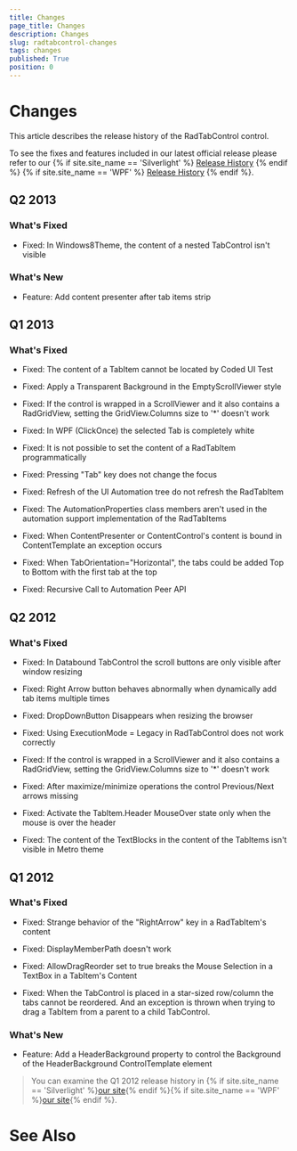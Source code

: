```yaml
---
title: Changes
page_title: Changes
description: Changes
slug: radtabcontrol-changes
tags: changes
published: True
position: 0
---
```


# Changes



This article describes the release history of the RadTabControl control.

To see the fixes and features included in our latest official release please refer to our {% if site.site_name == 'Silverlight' %} [Release History](http://www.telerik.com/support/whats-new/silverlight/release-history) {% endif %} {% if site.site_name == 'WPF' %} [Release History](http://www.telerik.com/support/whats-new/wpf/release-history) {% endif %}.


## Q2 2013

### What's Fixed

* Fixed: In Windows8Theme, the content of a nested TabControl isn't visible 

### What's New

* Feature: Add content presenter after tab items strip 

## Q1 2013

### What's Fixed

* Fixed: The content of a TabItem cannot be located by Coded UI Test

* Fixed: Apply a Transparent Background in the EmptyScrollViewer style

* Fixed: If the control is wrapped in a ScrollViewer and it also contains a RadGridView, setting the GridView.Columns size to '*' doesn't work

* Fixed: In WPF (ClickOnce) the selected Tab is completely white

* Fixed: It is not possible to set the content of a RadTabItem programmatically

* Fixed: Pressing "Tab" key does not change the focus

* Fixed: Refresh of the UI Automation tree do not refresh the RadTabItem

* Fixed: The AutomationProperties class members aren't used in the automation support implementation of the RadTabItems

* Fixed: When ContentPresenter or ContentControl's content is bound in ContentTemplate an  exception occurs

* Fixed: When TabOrientation="Horizontal", the tabs could be added Top to Bottom with the first tab at the top

* Fixed: Recursive Call to Automation Peer API

## Q2 2012

### What's Fixed

* Fixed: In Databound TabControl the scroll buttons are only visible after window resizing 

* Fixed: Right Arrow button behaves abnormally when dynamically add tab items multiple times

* Fixed: DropDownButton Disappears when resizing the browser

* Fixed: Using ExecutionMode = Legacy in RadTabControl does not work correctly

* Fixed: If the control is wrapped in a ScrollViewer and it also contains a RadGridView, setting the GridView.Columns size to '*' doesn't work 

* Fixed: After maximize/minimize operations  the control Previous/Next arrows missing

* Fixed: Activate the TabItem.Header MouseOver state only when the mouse is over the header

* Fixed: The content of the TextBlocks in the content of the TabItems isn't visible in Metro theme

## Q1 2012

### What's Fixed

* Fixed: Strange behavior of the "RightArrow" key in a RadTabItem's content 

* Fixed: DisplayMemberPath doesn't work

* Fixed: AllowDragReorder set to true breaks the Mouse Selection in a TextBox in a TabItem's Content

* Fixed: When the TabControl is placed in a star-sized row/column the tabs cannot be reordered. And an exception is thrown when trying to drag a TabItem from a parent to a child TabControl.

### What's New

* Feature: Add a HeaderBackground property to control the Background of the HeaderBackground ControlTemplate element

>You can examine the Q1 2012 release history in {% if site.site_name == 'Silverlight' %}[our site](http://www.telerik.com/products/silverlight/whats-new/release_notes/q1-2012-version-2012-1-215-271395503.aspx){% endif %}{% if site.site_name == 'WPF' %}[our site](http://www.telerik.com/products/wpf/whats-new/release-history/q1-2012-version-2012-1-215-1506305735.aspx){% endif %}.
			  

# See Also
